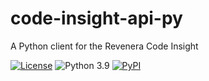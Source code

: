 # code-insight-api-py
A Python client for the Revenera Code Insight

[![License](https://img.shields.io/badge/License-Apache%202.0-yellowgreen.svg)](https://opensource.org/licenses/Apache-2.0)
![Python 3.9](https://upload.wikimedia.org/wikipedia/commons/1/1b/Blue_Python_3.9_Shield_Badge.svg)
[![PyPI](https://img.shields.io/pypi/v/ws-sdk?style=plastic)](https://pypi.org/project/code-insight-api-py/)